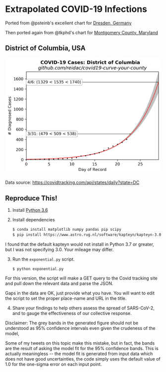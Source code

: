 # Extrapolated COVID-19 Infections

Ported from @psteinb's excellent chart for [Dresden, Germany](https://github.com/psteinb/covid19-curve-your-city)

Then ported again from @tkphd's chart for 
[Montgomery County, Maryland](https://github.com/tkphd/covid19-curve-your-county)

## District of Columbia, USA

![DC](us_dc.png)

Data source: https://covidtracking.com/api/states/daily?state=DC

## Reproduce This!

1. Install [Python 3.6](https://www.anaconda.com/distribution/)
2. Install dependencies

   ```bash
   $ conda install matplotlib numpy pandas pip scipy
   $ pip install https://www.astro.rug.nl/software/kapteyn/kapteyn-3.0.tar.gz
   ```
I found that the default kapteyn would not install in Python 3.7 or greater, but 
I was not specifying 3.0. Your mileage may differ.

3. Run the `exponential.py` script.

   ``` 
   $ python exponential.py
   ```

  For this version, the script will make a GET query to the Covid tracking site and pull
  down the relevant data and parse the JSON. 

   Gaps in the data are OK, just provide what you have. You will want to edit the script to set the
   proper place-name and URL in the title.

4. Share your findings to help others assess the spread of SARS-CoV-2, and to gauge the
   effectiveness of our collective response.

Disclaimer: The grey bands in the generated figure should not be understood
as 95% confidence intervals even given the crudeness of the model,

Some of my tweets on this topic make this mistake, but in fact, the bands are
the result of asking the model fit for the 95% confidence bands.  This is
actually meaningless -- the model fit is generated from input data which
does not have good uncertainties, the code simply uses the default
value of 1.0 for the one-sigma error on each input point.